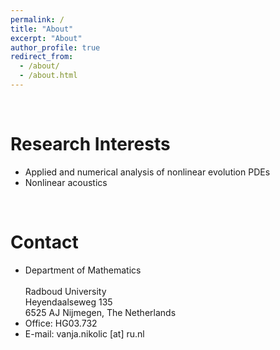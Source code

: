 ```yaml
---
permalink: /
title: "About"
excerpt: "About"
author_profile: true
redirect_from: 
  - /about/
  - /about.html
---
```

<br/>

**Research Interests**
======
* Applied and numerical analysis of nonlinear evolution PDEs
* Nonlinear acoustics


<br/>
	
**Contact**
======
* Department of Mathematics<br/>	
  Radboud University<br/>
  Heyendaalseweg 135<br/>
  6525 AJ Nijmegen, The Netherlands
* Office: HG03.732
* E-mail: vanja.nikolic [at] ru.nl
